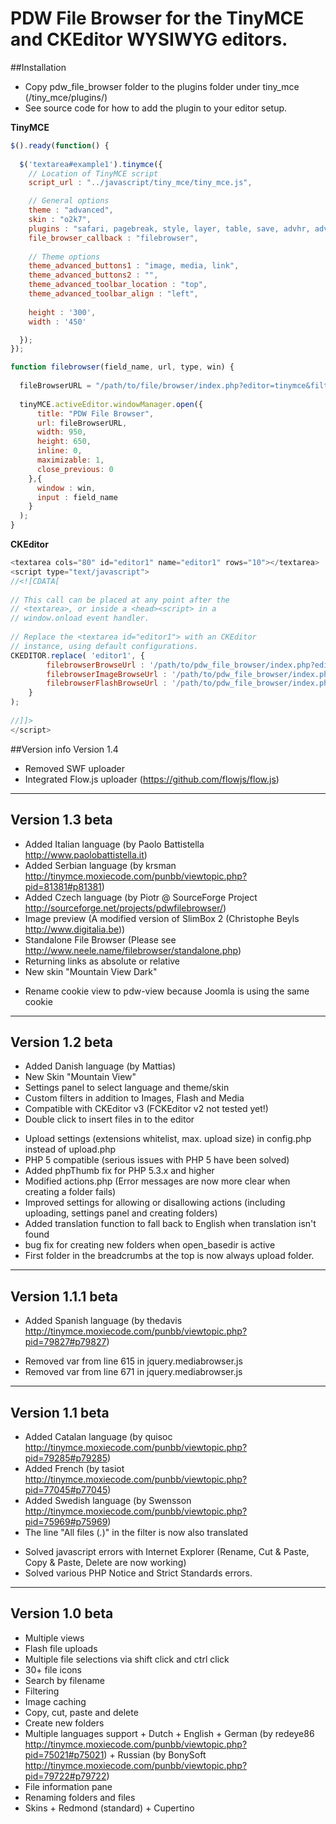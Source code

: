# PDW File Browser for the TinyMCE and CKEditor WYSIWYG editors.

##Installation

- Copy pdw_file_browser folder to the plugins folder under tiny_mce (/tiny_mce/plugins/)
- See source code for how to add the plugin to your editor setup.

**TinyMCE**
```javascript
$().ready(function() {
  
  $('textarea#example1').tinymce({
    // Location of TinyMCE script
    script_url : "../javascript/tiny_mce/tiny_mce.js",

    // General options
    theme : "advanced",
    skin : "o2k7",
    plugins : "safari, pagebreak, style, layer, table, save, advhr, advimage, advlink, emotions, iespell, inlinepopups, insertdatetime, preview, media, searchreplace, print, contextmenu, paste, directionality, fullscreen, noneditable, visualchars, nonbreaking, xhtmlxtras, template",
    file_browser_callback : "filebrowser",
 
    // Theme options
    theme_advanced_buttons1 : "image, media, link",
    theme_advanced_buttons2 : "",
    theme_advanced_toolbar_location : "top",
    theme_advanced_toolbar_align : "left",
    
    height : '300',
    width : '450'

  });
});

function filebrowser(field_name, url, type, win) {
  
  fileBrowserURL = "/path/to/file/browser/index.php?editor=tinymce&filter=" + type;
    
  tinyMCE.activeEditor.windowManager.open({
      title: "PDW File Browser",
      url: fileBrowserURL,
      width: 950,
      height: 650,
      inline: 0,
      maximizable: 1,
      close_previous: 0
    },{
      window : win,
      input : field_name
    }
  );    
}
```

**CKEditor**
```javascript
<textarea cols="80" id="editor1" name="editor1" rows="10"></textarea>
<script type="text/javascript"> 
//<![CDATA[
 
// This call can be placed at any point after the
// <textarea>, or inside a <head><script> in a
// window.onload event handler.
 
// Replace the <textarea id="editor1"> with an CKEditor
// instance, using default configurations.
CKEDITOR.replace( 'editor1', {
        filebrowserBrowseUrl : '/path/to/pdw_file_browser/index.php?editor=ckeditor',
        filebrowserImageBrowseUrl : '/path/to/pdw_file_browser/index.php?editor=ckeditor&filter=image',
        filebrowserFlashBrowseUrl : '/path/to/pdw_file_browser/index.php?editor=ckeditor&filter=flash',
    }
);
 
//]]>
</script>
```

##Version info
Version 1.4 
+ Removed SWF uploader
+ Integrated Flow.js uploader (https://github.com/flowjs/flow.js)

-----------------------------------------
Version 1.3 beta
-----------------------------------------
+ Added Italian language (by Paolo Battistella http://www.paolobattistella.it)
+ Added Serbian language (by krsman http://tinymce.moxiecode.com/punbb/viewtopic.php?pid=81381#p81381)
+ Added Czech language (by Piotr @ SourceForge Project http://sourceforge.net/projects/pdwfilebrowser/)
+ Image preview (A modified version of SlimBox 2 (Christophe Beyls http://www.digitalia.be))
+ Standalone File Browser (Please see http://www.neele.name/filebrowser/standalone.php)
+ Returning links as absolute or relative
+ New skin "Mountain View Dark"
* Rename cookie view to pdw-view because Joomla is using the same cookie

-----------------------------------------
Version 1.2 beta
-----------------------------------------
+ Added Danish language (by Mattias)
+ New Skin "Mountain View"
+ Settings panel to select language and theme/skin
+ Custom filters in addition to Images, Flash and Media
+ Compatible with CKEditor v3 (FCKEditor v2 not tested yet!)
+ Double click to insert files in to the editor
* Upload settings (extensions whitelist, max. upload size) in config.php instead of upload.php
* PHP 5 compatible (serious issues with PHP 5 have been solved)
* Added phpThumb fix for PHP 5.3.x and higher
* Modified actions.php (Error messages are now more clear when creating a folder fails)
* Improved settings for allowing or disallowing actions (including uploading, settings panel and creating folders)
* Added translation function to fall back to English when translation isn't found
* bug fix for creating new folders when open_basedir is active
* First folder in the breadcrumbs at the top is now always upload folder.

-----------------------------------------
Version 1.1.1 beta
-----------------------------------------
+ Added Spanish language (by thedavis http://tinymce.moxiecode.com/punbb/viewtopic.php?pid=79827#p79827)
* Removed var from line 615 in jquery.mediabrowser.js
* Removed var from line 671 in jquery.mediabrowser.js

-----------------------------------------
Version 1.1 beta
-----------------------------------------
+ Added Catalan language (by quisoc http://tinymce.moxiecode.com/punbb/viewtopic.php?pid=79285#p79285)
+ Added French (by tasiot http://tinymce.moxiecode.com/punbb/viewtopic.php?pid=77045#p77045)
+ Added Swedish language (by Swensson http://tinymce.moxiecode.com/punbb/viewtopic.php?pid=75969#p75969)
+ The line "All files (*.*)" in the filter is now also translated
* Solved javascript errors with Internet Explorer (Rename, Cut & Paste, Copy & Paste, Delete are now working)
* Solved various PHP Notice and Strict Standards errors.

-----------------------------------------
Version 1.0 beta
-----------------------------------------
+ Multiple views
+ Flash file uploads
+ Multiple file selections via shift click and ctrl click
+ 30+ file icons
+ Search by filename
+ Filtering
+ Image caching
+ Copy, cut, paste and delete
+ Create new folders
+ Multiple languages support
      + Dutch
      + English
      + German (by redeye86 http://tinymce.moxiecode.com/punbb/viewtopic.php?pid=75021#p75021)
      + Russian (by BonySoft http://tinymce.moxiecode.com/punbb/viewtopic.php?pid=79722#p79722)
+ File information pane
+ Renaming folders and files
+ Skins
      + Redmond (standard)
      + Cupertino
